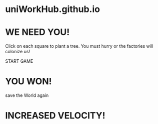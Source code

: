 # uniWorkHub.github.io
<div class="init">
        <div class="center1">
            <h1>WE NEED YOU!</h1>
            <p>Click on each square to plant a tree. You must hurry or the factories will colonize us!</p>
            <p class="floating bold">START GAME</p>
        </div>
    </div>
    <div class="won">
        <div class="center">
            <h1>YOU WON!</h1>
            <p class="floating replay bold">save the World again</p>
        </div>
    </div>
    <div class="init hidden"><h1 class="center">INCREASED VELOCITY!</h1></div>
   <!-- <h2 class="counter">Level: 1</h2> -->
    <div class="container">
        <div class="game"></div>
    </div>  
